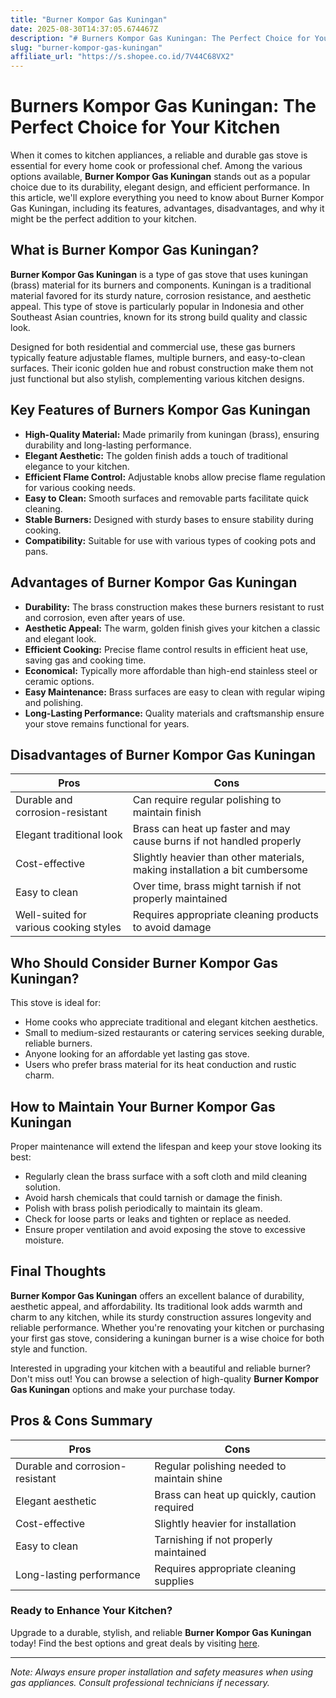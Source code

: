 ```yaml
---
title: "Burner Kompor Gas Kuningan"
date: 2025-08-30T14:37:05.674467Z
description: "# Burners Kompor Gas Kuningan: The Perfect Choice for Your Kitchen..."
slug: "burner-kompor-gas-kuningan"
affiliate_url: "https://s.shopee.co.id/7V44C68VX2"
---
```

# Burners Kompor Gas Kuningan: The Perfect Choice for Your Kitchen

When it comes to kitchen appliances, a reliable and durable gas stove is essential for every home cook or professional chef. Among the various options available, **Burner Kompor Gas Kuningan** stands out as a popular choice due to its durability, elegant design, and efficient performance. In this article, we'll explore everything you need to know about Burner Kompor Gas Kuningan, including its features, advantages, disadvantages, and why it might be the perfect addition to your kitchen.

## What is Burner Kompor Gas Kuningan?

**Burner Kompor Gas Kuningan** is a type of gas stove that uses kuningan (brass) material for its burners and components. Kuningan is a traditional material favored for its sturdy nature, corrosion resistance, and aesthetic appeal. This type of stove is particularly popular in Indonesia and other Southeast Asian countries, known for its strong build quality and classic look.

Designed for both residential and commercial use, these gas burners typically feature adjustable flames, multiple burners, and easy-to-clean surfaces. Their iconic golden hue and robust construction make them not just functional but also stylish, complementing various kitchen designs.

## Key Features of Burners Kompor Gas Kuningan

- **High-Quality Material:** Made primarily from kuningan (brass), ensuring durability and long-lasting performance.
- **Elegant Aesthetic:** The golden finish adds a touch of traditional elegance to your kitchen.
- **Efficient Flame Control:** Adjustable knobs allow precise flame regulation for various cooking needs.
- **Easy to Clean:** Smooth surfaces and removable parts facilitate quick cleaning.
- **Stable Burners:** Designed with sturdy bases to ensure stability during cooking.
- **Compatibility:** Suitable for use with various types of cooking pots and pans.

## Advantages of Burner Kompor Gas Kuningan

- **Durability:** The brass construction makes these burners resistant to rust and corrosion, even after years of use.
- **Aesthetic Appeal:** The warm, golden finish gives your kitchen a classic and elegant look.
- **Efficient Cooking:** Precise flame control results in efficient heat use, saving gas and cooking time.
- **Economical:** Typically more affordable than high-end stainless steel or ceramic options.
- **Easy Maintenance:** Brass surfaces are easy to clean with regular wiping and polishing.
- **Long-Lasting Performance:** Quality materials and craftsmanship ensure your stove remains functional for years.

## Disadvantages of Burner Kompor Gas Kuningan

| Pros                            | Cons                                |
|----------------------------------|-------------------------------------|
| Durable and corrosion-resistant | Can require regular polishing to maintain finish |
| Elegant traditional look        | Brass can heat up faster and may cause burns if not handled properly |
| Cost-effective                   | Slightly heavier than other materials, making installation a bit cumbersome |
| Easy to clean                    | Over time, brass might tarnish if not properly maintained |
| Well-suited for various cooking styles | Requires appropriate cleaning products to avoid damage |

## Who Should Consider Burner Kompor Gas Kuningan?

This stove is ideal for:

- Home cooks who appreciate traditional and elegant kitchen aesthetics.
- Small to medium-sized restaurants or catering services seeking durable, reliable burners.
- Anyone looking for an affordable yet lasting gas stove.
- Users who prefer brass material for its heat conduction and rustic charm.

## How to Maintain Your Burner Kompor Gas Kuningan

Proper maintenance will extend the lifespan and keep your stove looking its best:

- Regularly clean the brass surface with a soft cloth and mild cleaning solution.
- Avoid harsh chemicals that could tarnish or damage the finish.
- Polish with brass polish periodically to maintain its gleam.
- Check for loose parts or leaks and tighten or replace as needed.
- Ensure proper ventilation and avoid exposing the stove to excessive moisture.

## Final Thoughts

**Burner Kompor Gas Kuningan** offers an excellent balance of durability, aesthetic appeal, and affordability. Its traditional look adds warmth and charm to any kitchen, while its sturdy construction assures longevity and reliable performance. Whether you're renovating your kitchen or purchasing your first gas stove, considering a kuningan burner is a wise choice for both style and function.

Interested in upgrading your kitchen with a beautiful and reliable burner? Don't miss out! You can browse a selection of high-quality **Burner Kompor Gas Kuningan** options and make your purchase today.

## Pros & Cons Summary

| **Pros** | **Cons** |
|---|---|
| Durable and corrosion-resistant | Regular polishing needed to maintain shine |
| Elegant aesthetic | Brass can heat up quickly, caution required |
| Cost-effective | Slightly heavier for installation |
| Easy to clean | Tarnishing if not properly maintained |
| Long-lasting performance | Requires appropriate cleaning supplies |

### Ready to Enhance Your Kitchen?

Upgrade to a durable, stylish, and reliable **Burner Kompor Gas Kuningan** today! Find the best options and great deals by visiting [here](https://s.shopee.co.id/7V44C68VX2).

---

*Note: Always ensure proper installation and safety measures when using gas appliances. Consult professional technicians if necessary.*